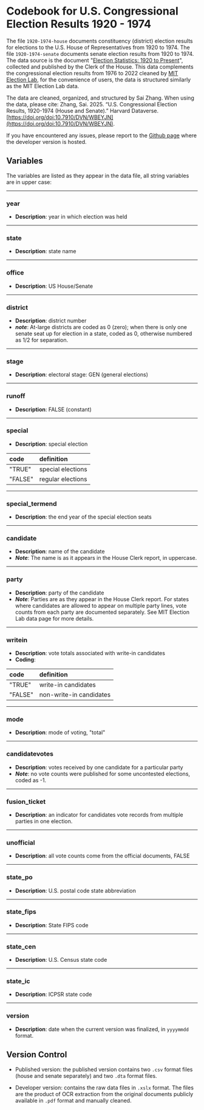 
# Codebook for U.S. Congressional Election Results 1920 - 1974

The file `1920-1974-house` documents constituency (district) election results for elections to the U.S. House of Representatives from 1920 to 1974. The file `1920-1974-senate` documents senate election results from 1920 to 1974. The data source is the document "[Election Statistics: 1920 to Present](https://history.house.gov/Institution/Election-Statistics/Election-Statistics/)", collected and published by the Clerk of the House. This data complements the congressional election results from 1976 to 2022 cleaned by [MIT Election Lab](https://dataverse.harvard.edu/dataset.xhtml?persistentId=doi:10.7910/DVN/IG0UN2), for the convenience of users, the data is structured similarly as the MIT Election Lab data.

The data are cleaned, organized, and structured by Sai Zhang. When using the data, please cite: Zhang, Sai. 2025. “U.S. Congressional Election Results, 1920-1974 (House and Senate).” Harvard Dataverse. [https://doi.org/doi:10.7910/DVN/WBEYJN](https://doi.org/doi:10.7910/DVN/WBEYJN).

If you have encountered any issues, please report to the [Github page](https://github.com/SaiChrisZHANG/us-congress-1920-1974) where the developer version is hosted.

## Variables

The variables are listed as they appear in the data file, all string variables are in upper case:

----------------

### year

- **Description**: year in which election was held

----------------

### state

- **Description**: state name

----------------

### office

- **Description**: US House/Senate

----------------

### district

- **Description**: district number
- ***note***: At-large districts are coded as 0 (zero); when there is only one senate seat up for election in a state, coded as 0, otherwise numbered as 1/2 for separation.

----------------

### stage

- **Description**: electoral stage: GEN (general elections)

----------------

### runoff

- **Description**: FALSE (constant)

----------------

### special

- **Description**: special election

| code | definition |
|:---|:---|
| "TRUE" | special elections |
| "FALSE" | regular elections |

----------------

### special_termend

- **Description**: the end year of the special election seats

----------------

### candidate
  
- **Description**: name of the candidate
- ***Note***: The name is as it appears in the House Clerk report, in uppercase.

----------------

### party

- **Description**: party of the candidate
- ***Note***: Parties are as they appear in the House Clerk report. For states where candidates are allowed to appear on multiple party lines, vote counts from each party are documented separately. See MIT Election Lab data page for more details.

----------------

### writein

- **Description**: vote totals associated with write-in candidates
- **Coding**:

| code | definition |
|:---|:---|
| "TRUE" | write-in candidates |
| "FALSE" | non-write-in candidates |

----------------

### mode

- **Description**: mode of voting, "total"

----------------

### candidatevotes

- **Description**: votes received by one candidate for a particular party
- ***Note***: no vote counts were published for some uncontested elections, coded as -1.

----------------

### fusion_ticket

- **Description**: an indicator for candidates vote records from multiple parties in one election.

----------------

### unofficial

- **Description**: all vote counts come from the official documents, FALSE

----------------

### state_po

- **Description**: U.S. postal code state abbreviation

----------------

### state_fips

- **Description**: State FIPS code

----------------

### state_cen

- **Description**: U.S. Census state code

----------------

### state_ic

- **Description**: ICPSR state code

----------------

### version

- **Description**: date when the current version was finalized, in `yyyymmdd` format.

## Version Control

- Published version: the published version contains two `.csv` format files (house and senate separately) and two `.dta` format files.

- Developer version: contains the raw data files in `.xslx` format. The files are the product of OCR extraction from the original documents publicly available in `.pdf` format and manually cleaned.
